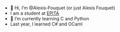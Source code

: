 
- 👋 Hi, I’m @Alexis-Fouquet (or just Alexis Fouquet)
- I am a student at [EPITA](https://www.epita.fr/en/)
- 🌱 I’m currently learning C and Python
- Last year, I learned C# and OCaml

<!---
- 👀 I’m interested in ...
- 💞️ I’m looking to collaborate on ...
- 📫 How to reach me ...
- 😄 Pronouns: ...
- ⚡ Fun fact: ...
--->

<!---
Alexis-Fouquet/Alexis-Fouquet is a ✨ special ✨ repository because its `README.md` (this file) appears on your GitHub profile.
You can click the Preview link to take a look at your changes.
--->
